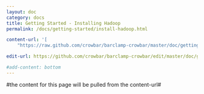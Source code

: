 ```yaml
---
layout: doc
category: docs
title: Getting Started - Installing Hadoop
permalink: /docs/getting-started/install-hadoop.html

content-url: '[
    "https://raw.github.com/crowbar/barclamp-crowbar/master/doc/gettingstarted/2500_installing_hadoop.md"]'

edit-url: https://github.com/crowbar/barclamp-crowbar/edit/master/doc/gettingstarted/2500_installing_hadoop.md

#add-content: bottom
---
```


#the content for this page will be pulled from the content-url#


